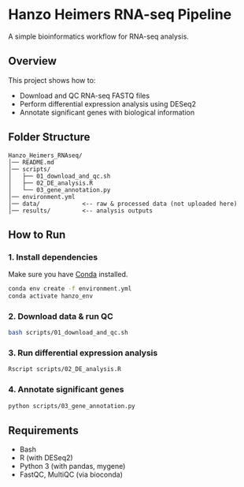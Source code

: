# Hanzo Heimers RNA-seq Pipeline

A simple bioinformatics workflow for RNA-seq analysis.

## Overview
This project shows how to:
- Download and QC RNA-seq FASTQ files
- Perform differential expression analysis using DESeq2
- Annotate significant genes with biological information

## Folder Structure
```
Hanzo_Heimers_RNAseq/
│── README.md
│── scripts/
│   ├── 01_download_and_qc.sh
│   ├── 02_DE_analysis.R
│   └── 03_gene_annotation.py
│── environment.yml
│── data/            <-- raw & processed data (not uploaded here)
│── results/         <-- analysis outputs
```

## How to Run

### 1. Install dependencies
Make sure you have [Conda](https://docs.conda.io/en/latest/miniconda.html) installed.

```bash
conda env create -f environment.yml
conda activate hanzo_env
```

### 2. Download data & run QC
```bash
bash scripts/01_download_and_qc.sh
```

### 3. Run differential expression analysis
```bash
Rscript scripts/02_DE_analysis.R
```

### 4. Annotate significant genes
```bash
python scripts/03_gene_annotation.py
```

## Requirements
- Bash  
- R (with DESeq2)  
- Python 3 (with pandas, mygene)  
- FastQC, MultiQC (via bioconda)  
